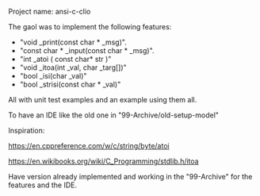 
Project name:
	ansi-c-clio
	
The gaol was to implement the following features:
- "void _print(const char * _msg)".
- "const char * _input(const char * _msg)".
- "int _atoi ( const char* str )"
- "void _itoa(int _val, char _targ[])"
- "bool _isi(char _val)"
- "bool _strisi(const char * _val)"

All with unit test examples
and an example using them all.

To have an IDE like the old one
in "99-Archive/old-setup-model"

Inspiration:

https://en.cppreference.com/w/c/string/byte/atoi

https://en.wikibooks.org/wiki/C_Programming/stdlib.h/itoa

Have version already implemented and working
in the "99-Archive" for the features
and the IDE.


